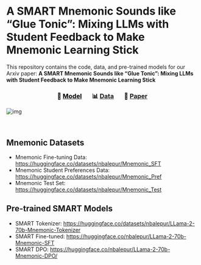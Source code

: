 # A SMART Mnemonic Sounds like “Glue Tonic”: Mixing LLMs with Student Feedback to Make Mnemonic Learning Stick

This repository contains the code, data, and pre-trained models for our Arxiv paper: **A SMART Mnemonic Sounds like “Glue Tonic”: Mixing LLMs with Student Feedback to Make Mnemonic Learning Stick**

<h3 align="center">
<span style="color:black">🦾 <a style="color:black;" href="https://huggingface.co/collections/nbalepur/mnemonic-generation-6674c357b3882fd58790ebd4">Model</a>&nbsp;&nbsp;&nbsp; &nbsp;&nbsp;&nbsp;📊 <a href="https://huggingface.co/collections/nbalepur/mnemonic-generation-6674c357b3882fd58790ebd4">Data</a>&nbsp;&nbsp;&nbsp;  &nbsp;&nbsp;&nbsp;📝 <a href="https://www.overleaf.com/read/hykpqxvmzgbt#5b4ca1">Paper</a></span>
</h3>

![img](images/Mnemonic_Figure.png)

<br />

## Mnemonic Datasets
- Mnemonic Fine-tuning Data: https://huggingface.co/datasets/nbalepur/Mnemonic_SFT
- Mnemonic Student Preferences Data: https://huggingface.co/datasets/nbalepur/Mnemonic_Pref
- Mnemonic Test Set: https://huggingface.co/datasets/nbalepur/Mnemonic_Test

## Pre-trained SMART Models
- SMART Tokenizer: https://huggingface.co/datasets/nbalepur/LLama-2-70b-Mnemonic-Tokenizer
- SMART Fine-tuned: https://huggingface.co/nbalepur/LLama-2-70b-Mnemonic-SFT
- SMART DPO: https://huggingface.co/nbalepur/LLama-2-70b-Mnemonic-DPO/
